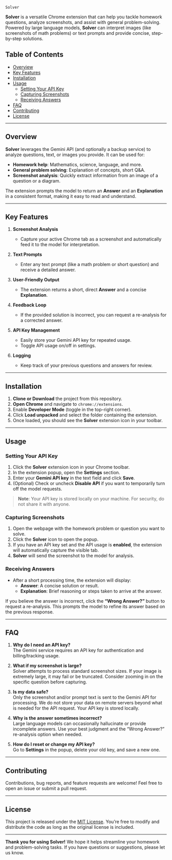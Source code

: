 `Solver`

**Solver** is a versatile Chrome extension that can help you tackle homework questions, analyze screenshots, and assist with general problem-solving. Powered by large language models, **Solver** can interpret images (like screenshots of math problems) or text prompts and provide concise, step-by-step solutions.

## Table of Contents

- [Overview](#overview)
- [Key Features](#key-features)
- [Installation](#installation)
- [Usage](#usage)
  - [Setting Your API Key](#setting-your-api-key)
  - [Capturing Screenshots](#capturing-screenshots)
  - [Receiving Answers](#receiving-answers)
- [FAQ](#faq)
- [Contributing](#contributing)
- [License](#license)

---

## Overview

**Solver** leverages the Gemini API (and optionally a backup service) to analyze questions, text, or images you provide. It can be used for:
- **Homework help**: Mathematics, science, language, and more.  
- **General problem solving**: Explanation of concepts, short Q&A.  
- **Screenshot analysis**: Quickly extract information from an image of a question or a diagram.

The extension prompts the model to return an **Answer** and an **Explanation** in a consistent format, making it easy to read and understand.

---

## Key Features

1. **Screenshot Analysis**  
   - Capture your active Chrome tab as a screenshot and automatically feed it to the model for interpretation.

2. **Text Prompts**  
   - Enter any text prompt (like a math problem or short question) and receive a detailed answer.

3. **User-Friendly Output**  
   - The extension returns a short, direct **Answer** and a concise **Explanation**.  

4. **Feedback Loop**  
   - If the provided solution is incorrect, you can request a re-analysis for a corrected answer.

5. **API Key Management**  
   - Easily store your Gemini API key for repeated usage.  
   - Toggle API usage on/off in settings.

6. **Logging**  
   - Keep track of your previous questions and answers for review.

---

## Installation

1. **Clone or Download** the project from this repository.  
2. **Open Chrome** and navigate to `chrome://extensions`.  
3. Enable **Developer Mode** (toggle in the top-right corner).  
4. Click **Load unpacked** and select the folder containing the extension.  
5. Once loaded, you should see the **Solver** extension icon in your toolbar.

---

## Usage

### Setting Your API Key

1. Click the **Solver** extension icon in your Chrome toolbar.  
2. In the extension popup, open the **Settings** section.  
3. Enter your **Gemini API key** in the text field and click **Save**.  
4. (Optional) Check or uncheck **Disable API** if you want to temporarily turn off the model requests.

> **Note**: Your API key is stored locally on your machine. For security, do not share it with anyone.

### Capturing Screenshots

1. Open the webpage with the homework problem or question you want to solve.  
2. Click the **Solver** icon to open the popup.  
3. If you have an API key set and the API usage is **enabled**, the extension will automatically capture the visible tab.  
4. **Solver** will send the screenshot to the model for analysis.

### Receiving Answers

- After a short processing time, the extension will display:
  - **Answer**: A concise solution or result.  
  - **Explanation**: Brief reasoning or steps taken to arrive at the answer.

If you believe the answer is incorrect, click the **“Wrong Answer?”** button to request a re-analysis. This prompts the model to refine its answer based on the previous response.

---

## FAQ

1. **Why do I need an API key?**  
   The Gemini service requires an API key for authentication and billing/tracking usage.

2. **What if my screenshot is large?**  
   Solver attempts to process standard screenshot sizes. If your image is extremely large, it may fail or be truncated. Consider zooming in on the specific question before capturing.

3. **Is my data safe?**  
   Only the screenshot and/or prompt text is sent to the Gemini API for processing. We do not store your data on remote servers beyond what is needed for the API request. Your API key is stored locally.

4. **Why is the answer sometimes incorrect?**  
   Large language models can occasionally hallucinate or provide incomplete answers. Use your best judgment and the “Wrong Answer?” re-analysis option when needed.

5. **How do I reset or change my API key?**  
   Go to **Settings** in the popup, delete your old key, and save a new one.

---

## Contributing

Contributions, bug reports, and feature requests are welcome! Feel free to open an issue or submit a pull request. 

---

## License

This project is released under the [MIT License](LICENSE). You’re free to modify and distribute the code as long as the original license is included.

---

**Thank you for using Solver!** We hope it helps streamline your homework and problem-solving tasks. If you have questions or suggestions, please let us know.
